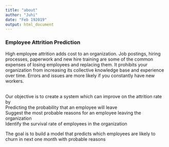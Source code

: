 ```yaml
---
title: "about"
author: "Juhi"
date: "Feb 192019"
output: html_document
---
```


### Employee Attrition Prediction

High employee attrition adds cost to an organization. Job postings, hiring processes, paperwork and new hire training are some of the common expenses of losing employees and replacing them. It prohibits your organization from increasing its collective knowledge base and experience over time. Errors and issues are more likely if you constantly have new workers.


<br />
Our objective is to create a system which can  improve on the attrition rate  by 
<br />Predicting the probability that an employee will leave 
<br />
Suggest the most probable reasons for an employee leaving the organization
<br />
Identify the survival rate of employees in the organization

The goal is to build a model that predicts which employees are likely to churn in next one month with probable reasons

